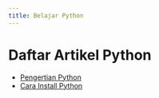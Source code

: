 ```yaml
---
title: Belajar Python
---
```


# Daftar Artikel Python

- [Pengertian Python](pengertian-python.md)
- [Cara Install Python](install-python.md)
